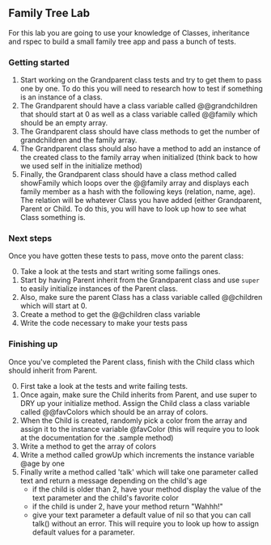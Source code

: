 ## Family Tree Lab

For this lab you are going to use your knowledge of Classes, inheritance and rspec to build a small family tree app and pass a bunch of tests.

### Getting started

1. Start working on the Grandparent class tests and try to get them to pass one by one. To do this you will need to research how to test if something is an instance of a class. 
2. The Grandparent should have a class variable called @@grandchildren that should start at 0 as well as a class variable called @@family which should be an empty array.
3. The Grandparent class should have class methods to get the number of grandchildren and the family array. 
4. The Grandparent class should also have a method to add an instance of the created class to the family array when initialized (think back to how we used self in the initialize method)
5. Finally, the Grandparent class should have a class method called showFamily which loops over the @@family array and displays each family member as a hash with the following keys (relation, name, age).  The relation will be whatever Class you have added (either Grandparent, Parent or Child. To do this, you will have to look up how to see what Class something is.


### Next steps

Once you have gotten these tests to pass, move onto the parent class:

0. Take a look at the tests and start writing some failings ones.
1. Start by having Parent inherit from the Grandparent class and use `super` to easily initialize instances of the Parent class.
2. Also, make sure the parent Class has a class variable called @@children which will start at 0. 
3. Create a method to get the @@children class variable
3. Write the code necessary to make your tests pass

### Finishing up

Once you've completed the Parent class, finish with the Child class which should inherit from Parent.

0. First take a look at the tests and write failing tests.
1. Once again, make sure the Child inherits from Parent, and use super to DRY up your initialize method. Assign the Child class a class variable called @@favColors which should be an array of colors. 
2. When the Child is created, randomly pick a color from the array and assign it to the instance variable @favColor (this will require you to look at the documentation for the .sample method)
2. Write a method to get the array of colors 
3. Write a method called growUp which increments the instance variable @age by one
4. Finally write a method called 'talk' which will take one parameter called text and return a message depending on the child's age
    - if the child is older than 2, have your method display the value of the text parameter and the child's favorite color
    - if the child is under 2, have your method return "Wahhh!" 
    - give your text parameter a default value of nil so that you can call talk() without an error. This will require you to look up how to assign default values for a parameter.



